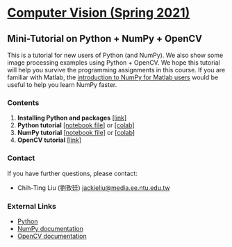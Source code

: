 # [Computer Vision (Spring 2021)](http://media.ee.ntu.edu.tw/courses/cv/21S/)

## Mini-Tutorial on Python + NumPy + OpenCV

This is a tutorial for new users of Python (and NumPy).
We also show some image processing examples using Python + OpenCV.
We hope this tutorial will help you survive the programming assignments in this course.
If you are familiar with Matlab, the [introduction to NumPy for Matlab users](https://docs.scipy.org/doc/numpy/user/numpy-for-matlab-users.html) would be useful to help you learn NumPy faster.

### Contents

1. __Installing Python and packages__ [[link]](https://github.com/mediaic/CV_Course_Tutorial/blob/master/Python%20Intro%20%26%20Install.pdf)
2. __Python tutorial__ [[notebook file]](https://github.com/mediaic/CV_Course_Tutorial/blob/master/python_tutorial.ipynb) or  [[colab]](https://colab.research.google.com/drive/1gfbudbCvhmCOvgIYU6GrHhRIfSk08J3Q)
3. __NumPy tutorial__ [[notebook file]](https://github.com/mediaic/CV_Course_Tutorial/blob/master/numpy_tutorial.ipynb) or [[colab]](https://colab.research.google.com/drive/1XGywWArQnpbfvolWp-MTRS_tmTUpE3Y-)
4. __OpenCV tutorial__ [[link]](https://github.com/mediaic/CV_Course_Tutorial/tree/master/OpenCV)

### Contact

If you have further questions, please contact:
* Chih-Ting Liu (劉致廷) jackieliu@media.ee.ntu.edu.tw

### External Links

* [Python](https://www.python.org/downloads/)
* [NumPy documentation](https://docs.scipy.org/doc/numpy/index.html)
* [OpenCV documentation](https://docs.opencv.org/)
